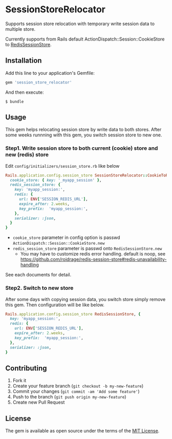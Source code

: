 # SessionStoreRelocator

Supports session store relocation with temporary write session data to multiple store.

Currently supports from Rails default ActionDispatch::Session::CookieStore to [RedisSessionStore](https://github.com/roidrage/redis-session-store).

## Installation

Add this line to your application's Gemfile:

```ruby
gem 'session_store_relocator'
```

And then execute:

    $ bundle

## Usage

This gem helps relocating session store by write data to both stores.
After some weeks runnning with this gem, you switch session store to new one.

### Step1. Write session store to both current (cookie) store and new (redis) store

Edit `config/initializers/session_store.rb` like below

```ruby
Rails.application.config.session_store SessionStoreRelocator::CookieToRedis, {
  cookie_store: { key: '_myapp_session' },
  redis_session_store: {
    key: 'myapp_session:',
    redis: {
      url: ENV['SESSION_REDIS_URL'],
      expire_after: 2.weeks,
      key_prefix:  'myapp_session:',
    },
    serializer: :json,
  }
}
```

- `cookie_store` parameter in config option is passwd `ActionDispatch::Session::CookieStore.new`
- `redis_session_store` parameter is passwd onto `RedisSessionStore.new`
  - You may have to customize redis error handling. default is noop, see https://github.com/roidrage/redis-session-store#redis-unavailability-handling

See each documents for detail.

### Step2. Switch to new store

After some days with copying session data, you switch store simply remove this gem.
Then configuration will be like below.

```ruby
Rails.application.config.session_store RedisSessionStore, {
  key: 'myapp_session:',
  redis: {
    url: ENV['SESSION_REDIS_URL'],
    expire_after: 2.weeks,
    key_prefix:  'myapp_session:',
  },
  serializer: :json,
}
```

## Contributing

1. Fork it
2. Create your feature branch (`git checkout -b my-new-feature`)
3. Commit your changes (`git commit -am 'Add some feature'`)
4. Push to the branch (`git push origin my-new-feature`)
5. Create new Pull Request

## License

The gem is available as open source under the terms of the [MIT License](http://opensource.org/licenses/MIT).

